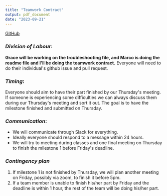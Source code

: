 ```yaml
---
title: "Teamwork Contract"
output: pdf_document
date: "2023-09-21"
---
```



[GitHub](https://github.com/stat545ubc-2023/collaborative-group16)

### *Division of Labour*: 
**Grace will be working on the troubleshooting file, and Marco is doing the readme file and I'll be doing the teamwork contract.** Everyone will need to do their individual's github issue and pull request.

### *Timing*: 
Everyone should aim to have their part finished by our Thursday's meeting. If someone is experiencing some difficulties we can always discuss them during our Thursday's meeting and sort it out. The goal is to have the milestone finished and submitted on Thursday. 

### *Communication*: 
* We will communicate through Slack for everything.
* Ideally everyone should respond to a message within 24 hours.
* We will try to meeting during classes and one final meeting on Thursday to finish the milestone 1 before Friday's deadline. 

### *Contingency plan*
1. If milestone 1 is not finished by Thursday, we will plan another meeting on Friday, possibly via zoom, to finish it before 5pm.
2. If a team member is unable to finish his/her part by Friday and the deadline is within 1 hour, the rest of the team will be doing his/her part. 
